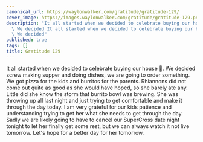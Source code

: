 ```yaml
---
canonical_url: https://waylonwalker.com/gratitude/gratitude-129/
cover_image: https://images.waylonwalker.com/gratitude/gratitude-129.png
description: "It all started when we decided to celebrate buying our house \U0001F389.
  \ We decided It all started when we decided to celebrate buying our house \U0001F389.
  \ We decided"
published: true
tags: []
title: Gratitude 129
---
```


It all started when we decided to celebrate buying our house 🎉.  We decided screw making supper and doing dishes, we are going to order something.  We got pizza for the kids and burritos for the parents.  Rhiannons did not come out quite as good as she would have hoped, so she barely ate any.  Little did she know the storm that burrito bowl was brewing.  She was throwing up all last night and just trying to get comfortable and make it through the day today.  I am very grateful for our kids patience and understanding trying to get her what she needs to get through the day.  Sadly we are likely going to have to cancel our SuperCross date night tonight to let her finally get some rest, but we can always watch it not live tomorrow.  Let's hope for a better day for her tomorrow.